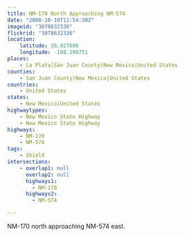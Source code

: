 ```yaml
---
title: NM-170 North Approaching NM-574
date: "2008-10-19T11:54:30Z"
imageid: "3078632336"
flickrid: "3078632336"
location:
    latitude: 36.927606
    longitude: -108.190751
places:
    - La Plata|San Juan County|New Mexico|United States
counties:
    - San Juan County|New Mexico|United States
countries:
    - United States
states:
    - New Mexico|United States
highwaytypes:
    - New Mexico State Highway
    - New Mexico State Highway
highways:
    - NM-170
    - NM-574
tags:
    - Shield
intersections:
    - overlap1: null
      overlap2: null
      highways1:
        - NM-170
      highways2:
        - NM-574

---
```

NM-170 north approaching NM-574 east.